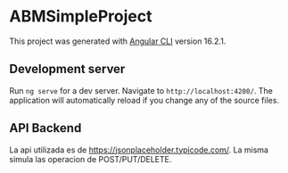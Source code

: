 # ABMSimpleProject

This project was generated with [Angular CLI](https://github.com/angular/angular-cli) version 16.2.1.

## Development server

Run `ng serve` for a dev server. Navigate to `http://localhost:4200/`. The application will automatically reload if you change any of the source files.

## API Backend

La api utilizada es de https://jsonplaceholder.typicode.com/. La misma simula las operacion de POST/PUT/DELETE.

